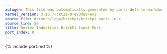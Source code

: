 ```yaml
---
autogen: This file was automatically generated by ports-defs-to-markdown.py
kernel_version: 3.16.7-ckt21-9-ev3dev-ev3
source_file: drivers/lego/brickpi/brickpi_ports_in.c
source_line: 56
title: Dexter Industries BrickPi Input Port
port_index: 0
---
```


{% include port.md %}
